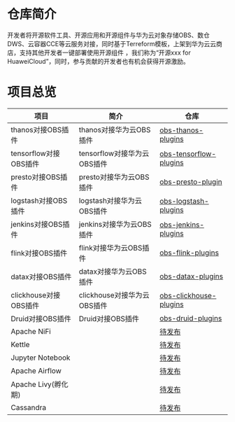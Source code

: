 # 仓库简介

开发者将开源软件工具、开源应用和开源组件与华为云对象存储OBS、数仓DWS、云容器CCE等云服务对接，同时基于Terreform模板，上架到华为云云商店，支持其他开发者一键部署使用开源组件 ，我们称为“开源xxx for HuaweiCloud”，同时，参与贡献的开发者也有机会获得开源激励。

#  

# 项目总览



| 项目                  | 简介                        | 仓库                                                         |
| --------------------- | --------------------------- | ------------------------------------------------------------ |
| thanos对接OBS插件     | thanos对接华为云OBS插件     | [obs-thanos-plugins](https://gitee.com/HuaweiCloudDeveloper/obs-thanos-plugins) |
| tensorflow对接OBS插件 | tensorflow对接华为云OBS插件 | [obs-tensorflow-plugins](https://gitee.com/HuaweiCloudDeveloper/obs-tensorflow-plugins) |
| presto对接OBS插件     | presto对接华为云OBS插件     | [obs-presto-plugin](https://gitee.com/HuaweiCloudDeveloper/obs-presto-plugin) |
| logstash对接OBS插件   | logstash对接华为云OBS插件   | [obs-logstash-plugins](https://gitee.com/HuaweiCloudDeveloper/obs-logstash-plugins) |
| jenkins对接OBS插件    | jenkins对接华为云OBS插件    | [obs-jenkins-plugins](https://gitee.com/HuaweiCloudDeveloper/obs-jenkins-plugins) |
| flink对接OBS插件      | flink对接华为云OBS插件      | [obs-flink-plugins](https://gitee.com/HuaweiCloudDeveloper/obs-flink-plugins) |
| datax对接OBS插件      | datax对接华为云OBS插件      | [obs-datax-plugins](https://gitee.com/HuaweiCloudDeveloper/obs-datax-plugins) |
| clickhouse对接OBS插件 | clickhouse对接华为云OBS插件 | [obs-clickhouse-plugins](https://gitee.com/HuaweiCloudDeveloper/obs-clickhouse-plugins) |
| Druid对接OBS插件      | Druid对接OBS插件            | [obs-druid-plugins](https://gitee.com/HuaweiCloudDeveloper/obs-druid-plugins) |
| Apache NiFi           |                             | [待发布](https://gitee.com/HuaweiCloudDeveloper/apache-ni-fi) |
| Kettle                |                             | [待发布](https://gitee.com/HuaweiCloudDeveloper/kettle)      |
| Jupyter Notebook      |                             | [待发布](https://gitee.com/HuaweiCloudDeveloper/jupyter-notebook) |
| Apache Airflow        |                             | [待发布](https://gitee.com/HuaweiCloudDeveloper/apache-airflow) |
| Apache Livy(孵化期)   |                             | [待发布](https://gitee.com/HuaweiCloudDeveloper/apache-livy) |
| Cassandra             |                             | [待发布](https://gitee.com/HuaweiCloudDeveloper/cassandra)   |

